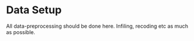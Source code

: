 # Data Setup 

All data-preprocessing should be done here. Infiling, recoding etc as much as possible.
